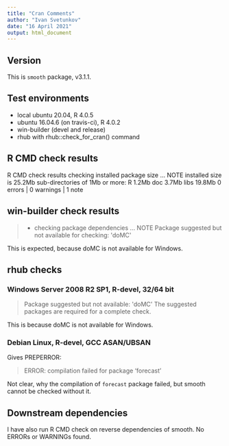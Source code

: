 ```yaml
---
title: "Cran Comments"
author: "Ivan Svetunkov"
date: "16 April 2021"
output: html_document
---
```

## Version
This is ``smooth`` package, v3.1.1.

## Test environments
* local ubuntu 20.04, R 4.0.5
* ubuntu 16.04.6 (on travis-ci), R 4.0.2
* win-builder (devel and release)
* rhub with rhub::check_for_cran() command

## R CMD check results
R CMD check results
checking installed package size ... NOTE
    installed size is 25.2Mb
    sub-directories of 1Mb or more:
      R      1.2Mb
      doc    3.7Mb
      libs  19.8Mb
0 errors | 0 warnings | 1 note

## win-builder check results
>* checking package dependencies ... NOTE
>Package suggested but not available for checking: 'doMC'

This is expected, because doMC is not available for Windows.


## rhub checks
### Windows Server 2008 R2 SP1, R-devel, 32/64 bit
> Package suggested but not available: 'doMC'
> The suggested packages are required for a complete check.
    
This is because doMC is not available for Windows.

### Debian Linux, R-devel, GCC ASAN/UBSAN
Gives PREPERROR:
> ERROR: compilation failed for package ‘forecast’

Not clear, why the compilation of `forecast` package failed, but smooth cannot be checked without it.


## Downstream dependencies
I have also run R CMD check on reverse dependencies of smooth.
No ERRORs or WARNINGs found.
